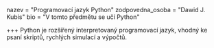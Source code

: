 nazev = "Programovací jazyk Python"
zodpovedna_osoba = "Dawid J. Kubis"
bio = "V tomto předmětu se učí Python"

+++
Python je rozšířený interpretovaný programovací jazyk, vhodný
ke psaní skriptů, rychlých simulací a výpočtů.

